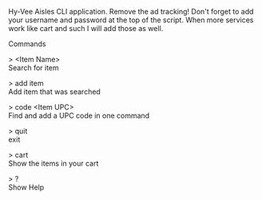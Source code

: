 Hy-Vee Aisles CLI application.  Remove the ad tracking!
Don't forget to add your username and password at the top of the script.
When more services work like cart and such I will add those as well.

Commands

&gt; &lt;Item Name&gt;  
Search for item 

&gt; add item  
Add item that was searched

&gt; code &lt;Item UPC&gt;  
Find and add a UPC code in one command

&gt; quit  
exit

&gt; cart  
Show the items in your cart

&gt; ?  
Show Help
